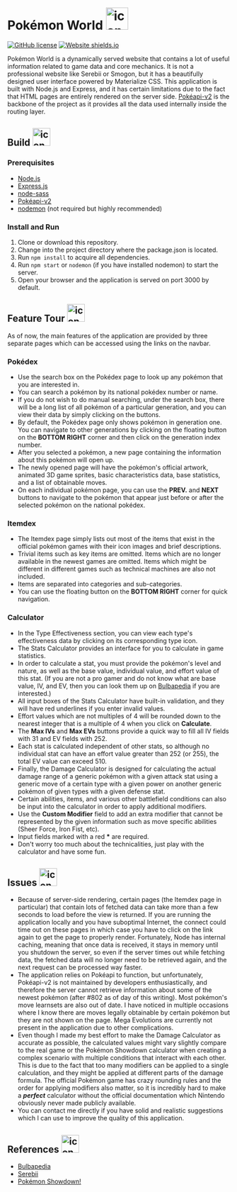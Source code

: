 # Pokémon World <img src="https://vignette.wikia.nocookie.net/pkmnshuffle/images/3/3d/Mega_Blaziken.png/revision/latest?cb=20170409222119" alt="icon" height="50" />
[![GitHub license](https://img.shields.io/github/license/Naereen/StrapDown.js.svg)](https://opensource.org/licenses/MIT)
[![Website shields.io](https://img.shields.io/website-up-down-green-red/http/shields.io.svg)](https://es-pokemon-world.herokuapp.com/)

Pokémon World is a dynamically served website that contains a lot of useful information related to game data and core mechanics. It is not a professional website like Serebii or Smogon, but it has a beautifully designed user interface powered by Materialize CSS. This application is built with Node.js and Express, and it has certain limitations due to the fact that HTML pages are entirely rendered on the server side. [Pokéapi-v2](https://github.com/PokeAPI/pokedex-promise-v2) is the backbone of the project as it provides all the data used internally inside the routing layer.

## Build <img src="https://www.pkparaiso.com/imagenes/shuffle/sprites/798.png" alt="icon" height="40" />
### Prerequisites
* [Node.js](https://nodejs.org/en/)
* [Express.js](https://expressjs.com/)
* [node-sass](https://www.npmjs.com/package/node-sass?activeTab=versions)
* [Pokéapi-v2](https://github.com/PokeAPI/pokedex-promise-v2)
* [nodemon](https://nodemon.io/) (not required but highly recommended)

### Install and Run
1. Clone or download this repository.
2. Change into the project directory where the package.json is located.
3. Run `npm install` to acquire all dependencies.
4. Run `npm start` or `nodemon` (if you have installed nodemon) to start the server.
5. Open your browser and the application is served on port 3000 by default.

## Feature Tour <img src="https://www.serebii.net/shuffle/pokemon/001.png" alt="icon" height="40" />
As of now, the main features of the application are provided by three separate pages which can be accessed using the links on the navbar.

### Pokédex
* Use the search box on the Pokédex page to look up any pokémon that you are interested in.
* You can search a pokémon by its national pokédex number or name.
* If you do not wish to do manual searching, under the search box, there will be a long list of all pokémon of a particular generation, and you can view their data by simply clicking on the buttons.
* By default, the Pokédex page only shows pokémon in generation one. You can navigate to other generations by clicking on the floating button on the **BOTTOM RIGHT** corner and then click on the generation index number.
* After you selected a pokémon, a new page containing the information about this pokémon will open up.
* The newly opened page will have the pokémon's official artwork, animated 3D game sprites, basic characteristics data, base statistics, and a list of obtainable moves.
* On each individual pokémon page, you can use the **PREV.** and **NEXT** buttons to navigate to the pokémon that appear just before or after the selected pokémon on the national pokédex.

### Itemdex
* The Itemdex page simply lists out most of the items that exist in the official pokémon games with their icon images and brief descriptions.
* Trivial items such as key items are omitted. Items which are no longer available in the newest games are omitted. Items which might be different in different games such as technical machines are also not included.
* Items are separated into categories and sub-categories.
* You can use the floating button on the **BOTTOM RIGHT** corner for quick navigation.

### Calculator
* In the Type Effectiveness section, you can view each type's effectiveness data by clicking on its corresponding type icon.
* The Stats Calculator provides an interface for you to calculate in game statistics.
* In order to calculate a stat, you must provide the pokémon's level and nature, as well as the base value, individual value, and effort value of this stat. (If you are not a pro gamer and do not know what are base value, IV, and EV, then you can look them up on [Bulbapedia](https://bulbapedia.bulbagarden.net/wiki/Statistic) if you are interested.)
* All input boxes of the Stats Calculator have built-in validation, and they will have red underlines if you enter invalid values.
* Effort values which are not multiples of 4 will be rounded down to the nearest integer that is a multiple of 4 when you click on **Calculate**.
* The **Max IVs** and **Max EVs** buttons provide a quick way to fill all IV fields with 31 and EV fields with 252.
* Each stat is calculated independent of other stats, so although no individual stat can have an effort value greater than 252 (or 255), the total EV value can exceed 510.
* Finally, the Damage Calculator is designed for calculating the actual damage range of a generic pokémon with a given attack stat using a generic move of a certain type with a given power on another generic pokémon of given types with a given defense stat.
* Certain abilities, items, and various other battlefield conditions can also be input into the calculator in order to apply additional modifiers.
* Use the **Custom Modifier** field to add an extra modifier that cannot be represented by the given information such as move specific abilities (Sheer Force, Iron Fist, etc).
* Input fields marked with a red **\*** are required.
* Don't worry too much about the technicalities, just play with the calculator and have some fun.

## Issues <img src="https://ya-webdesign.com/images/gardevoir-transparent-pokemon-conquest-17.png" alt="icon" height="40" />
* Because of server-side rendering, certain pages (the Itemdex page in particular) that contain lots of fetched data can take more than a few seconds to load before the view is returned. If you are running the application locally and you have suboptimal Internet, the connect could time out on these pages in which case you have to click on the link again to get the page to properly render. Fortunately, Node has internal caching, meaning that once data is received, it stays in memory until you shutdown the server, so even if the server times out while fetching data, the fetched data will no longer need to be retrieved again, and the next request can be processed way faster.
* The application relies on Pokéapi to function, but unfortunately, Pokéapi-v2 is not maintained by developers enthusiastically, and therefore the server cannot retrieve information about some of the newest pokémon (after #802 as of day of this writing). Most pokémon's move learnsets are also out of date. I have noticed in multiple occasions where I know there are moves legally obtainable by certain pokémon but they are not shown on the page. Mega Evolutions are currently not present in the application due to other complications.
* Even though I made my best effort to make the Damage Calculator as accurate as possible, the calculated values might vary slightly compare to the real game or the Pokémon Showdown calculator when creating a complex scenario with multiple conditions that interact with each other. This is due to the fact that too many modifiers can be applied to a single calculation, and they might be applied at different parts of the damage formula. The official Pokémon game has crazy rounding rules and the order for applying modifiers also matter, so it is incredibly hard to make a ***perfect*** calculator without the official documentation which Nintendo obviously never made publicly available.
* You can contact me directly if you have solid and realistic suggestions which I can use to improve the quality of this application.

## References <img src="https://pogo-tb.nl/Groningen/core/pokemons/373_shuffle.png" alt="icon" height="40" />
* [Bulbapedia](https://bulbapedia.bulbagarden.net/wiki/Main_Page)
* [Serebii](https://www.serebii.net/index2.shtml)
* [Pokémon Showdown!](https://pokemonshowdown.com/)